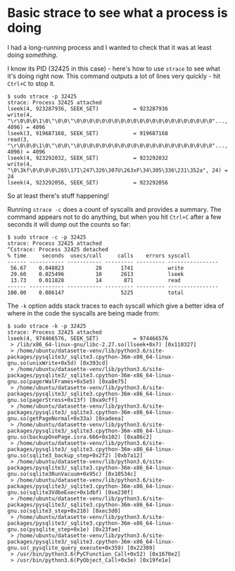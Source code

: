 # Basic strace to see what a process is doing

I had a long-running process and I wanted to check that it was at least doing _something_.

I know its PID (32425 in this case) - here's how to use `strace` to see what it's doing right now. This command outputs a lot of lines very quickly - hit `Ctrl+C` to stop it.
```
$ sudo strace -p 32425
strace: Process 32425 attached
lseek(4, 923287936, SEEK_SET)           = 923287936
write(4, "\r\0\0\0\1\0\"\0\0\"\0\0\0\0\0\0\0\0\0\0\0\0\0\0\0\0\0\0\0\0\0\0"..., 4096) = 4096
lseek(3, 919687168, SEEK_SET)           = 919687168
read(3, "\r\0\0\0\1\0\"\0\0\"\0\0\0\0\0\0\0\0\0\0\0\0\0\0\0\0\0\0\0\0\0\0"..., 4096) = 4096
lseek(4, 923292032, SEEK_SET)           = 923292032
write(4, "\0\3kf\0\0\0\0\265\17I\247\326\307U\263xF\34\305\336\231\352a", 24) = 24
lseek(4, 923292056, SEEK_SET)           = 923292056
```
So at least there's stuff happening!

Running `strace -c` does a count of syscalls and provides a summary. The command appears not to do anything, but when you hit `Ctrl+C` after a few seconds it will dump out the counts so far:
```
$ sudo strace -c -p 32425
strace: Process 32425 attached
^Cstrace: Process 32425 detached
% time     seconds  usecs/call     calls    errors syscall
------ ----------- ----------- --------- --------- ----------------
 56.67    0.048823          28      1741           write
 29.60    0.025496          10      2613           lseek
 13.73    0.011828          14       871           read
------ ----------- ----------- --------- --------- ----------------
100.00    0.086147                  5225           total
```
The `-k` option adds stack traces to each syscall which give a better idea of where in the code the syscalls are being made from:
```
$ sudo strace -k -p 32425
strace: Process 32425 attached
lseek(4, 974466576, SEEK_SET)           = 974466576
 > /lib/x86_64-linux-gnu/libc-2.27.so(llseek+0x7) [0x110327]
 > /home/ubuntu/datasette-venv/lib/python3.6/site-packages/pysqlite3/_sqlite3.cpython-36m-x86_64-linux-gnu.so(unixWrite+0x5d) [0x393cd]
 > /home/ubuntu/datasette-venv/lib/python3.6/site-packages/pysqlite3/_sqlite3.cpython-36m-x86_64-linux-gnu.so(pagerWalFrames+0x5e5) [0xa8e75]
 > /home/ubuntu/datasette-venv/lib/python3.6/site-packages/pysqlite3/_sqlite3.cpython-36m-x86_64-linux-gnu.so(pagerStress+0x13f) [0xa9cff]
 > /home/ubuntu/datasette-venv/lib/python3.6/site-packages/pysqlite3/_sqlite3.cpython-36m-x86_64-linux-gnu.so(getPageNormal+0x33a) [0xadeea]
 > /home/ubuntu/datasette-venv/lib/python3.6/site-packages/pysqlite3/_sqlite3.cpython-36m-x86_64-linux-gnu.so(backupOnePage.isra.666+0x102) [0xa86c2]
 > /home/ubuntu/datasette-venv/lib/python3.6/site-packages/pysqlite3/_sqlite3.cpython-36m-x86_64-linux-gnu.so(sqlite3_backup_step+0x2f2) [0xb7a12]
 > /home/ubuntu/datasette-venv/lib/python3.6/site-packages/pysqlite3/_sqlite3.cpython-36m-x86_64-linux-gnu.so(sqlite3RunVacuum+0x95c) [0x10534c]
 > /home/ubuntu/datasette-venv/lib/python3.6/site-packages/pysqlite3/_sqlite3.cpython-36m-x86_64-linux-gnu.so(sqlite3VdbeExec+0x1dbf) [0xe230f]
 > /home/ubuntu/datasette-venv/lib/python3.6/site-packages/pysqlite3/_sqlite3.cpython-36m-x86_64-linux-gnu.so(sqlite3_step+0x210) [0xec3d0]
 > /home/ubuntu/datasette-venv/lib/python3.6/site-packages/pysqlite3/_sqlite3.cpython-36m-x86_64-linux-gnu.so(pysqlite_step+0x1e) [0x23fae]
 > /home/ubuntu/datasette-venv/lib/python3.6/site-packages/pysqlite3/_sqlite3.cpython-36m-x86_64-linux-gnu.so(_pysqlite_query_execute+0x359) [0x22309]
 > /usr/bin/python3.6(PyCFunction_Call+0x52) [0x1670e2]
 > /usr/bin/python3.6(PyObject_Call+0x3e) [0x19fe1e]
```
